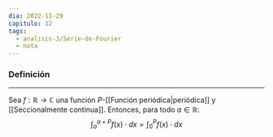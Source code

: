 ```yaml
---
dia: 2022-11-29
capitulo: 12
tags:
  - analisis-3/Serie-de-Fourier
  - nota
---
```

### Definición
---
Sea $f : \mathbb{R} \to \mathbb{C}$ una función $P$-[[Función periódica|periódica]] y [[Seccionalmente continua]]. Entonces, para todo $a\in\mathbb{R}$: $$ \int_{a}^{a+P} f(x) \cdot dx = \int_{0}^{P} f(x) \cdot dx $$